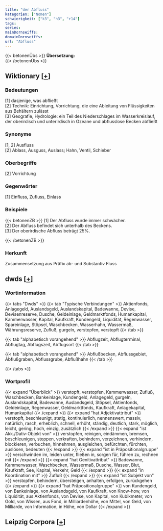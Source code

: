 ```yaml
---
title: "der Abfluss"
kategorien: ["Nomen"]
schwierigkeit: ["k3", "h3", "r14"]
tags:
series:
mainDornseiffs:
domainDornseiffs:
url: "Abfluss"
---
```


{{< betonenÜbs >}}
**Übersetzung:**  
{{< /betonenÜbs >}}

## Wiktionary [[+](https://de.wiktionary.org/wiki/Abfluss)]

### Bedeutungen
[1] dasjenige, was abfließt  
[2] Technik: Einrichtung, Vorrichtung, die eine Ableitung von Flüssigkeiten aus Behältern zulässt  
[3] Geografie, Hydrologie: ein Teil des Niederschlages im Wasserkreislauf, der oberirdisch und unterirdisch in Ozeane und abflusslose Becken abfließt  

### Synonyme
[1, 2] Ausfluss  
[2] Ablass, Ausguss, Auslass; Hahn, Ventil, Schieber  

### Oberbegriffe
[2] Vorrichtung  

### Gegenwörter
[1] Einfluss, Zufluss, Einlass  

### Beispiele
{{< betonenZB >}}
[1] Der Abfluss wurde immer schwächer.  
[2] Der Abfluss befindet sich unterhalb des Beckens.  
[3] Der oberirdische Abfluss beträgt 25%.  

{{< /betonenZB >}}
### Herkunft
Zusammensetzung aus Präfix ab- und Substantiv Fluss  



## dwds [[+](https://www.dwds.de/wb/Abfluss)]

### Wortinformation
{{< tabs "Dwds" >}}
{{< tab "Typische Verbindungen" >}}
Aktienfonds, Anlagegeld, Auslandsgeld, Auslandskapital, Badewanne, Devise, Devisenreserve, Dusche, Geldeinlage, Geldmarktfonds, Humankapital, Kammerwasser, Kapital, Kaufkraft, Kundengeld, Liquidität, Regenwasser, Spareinlage, Stöpsel, Waschbecken, Wasserhahn, Wassermaß, Währungsreserve, Zufluß, gurgeln, verstopfen, verstopft
{{< /tab >}}

{{< tab "alphabetisch vorangehend" >}}
Abflugzeit, Abflugterminal, Abflugtag, Abflugszeit, Abflugsort
{{< /tab >}}

{{< tab "alphabetisch vorangehend" >}}
Abflußbecken, Abflussgebiet, Abflußgraben, Abflussgrube, Abflußhahn
{{< /tab >}}

{{< /tabs >}}

### Wortprofil
{{< expand "Überblick" >}} verstopft, verstopfen, Kammerwasser, Zufluß, Waschbecken, Bankeinlage, Kundengeld, Anlagegeld, gurgeln, Auslandskapital, Badewanne, Auslandsgeld, Stöpsel, Aktienfonds, Geldeinlage, Regenwasser, Geldmarktfonds, Kaufkraft, Anlagekapital, Humankapital {{< /expand >}}
{{< expand "hat Adjektivattribut" >}} verstopft, beschleunigt, stetig, kontinuierlich, nennenswert, massiv, natürlich, rasch, erheblich, schnell, erhöht, ständig, deutlich, stark, möglich, leicht, gering, hoch, einzig, zusätzlich {{< /expand >}}
{{< expand "ist Akk./Dativ-Objekt von" >}} verstopfen, reinigen, eindämmen, bremsen, beschleunigen, stoppen, verkraften, behindern, verzeichnen, verhindern, blockieren, verbuchen, hinnehmen, ausgleichen, befürchten, fürchten, auslösen, bedeuten {{< /expand >}}
{{< expand "ist in Präpositionalgruppe" >}} verschwinden im, leiden unter, fließen in, sorgen für, führen zu, rechnen mit {{< /expand >}}
{{< expand "hat Genitivattribut" >}} Badewanne, Kammerwasser, Waschbecken, Wassermaß, Dusche, Wasser, Blut, Kaufkraft, See, Kapital, Verkehr, Geld {{< /expand >}}
{{< expand "in Koordination mit" >}} Zufluß {{< /expand >}}
{{< expand "ist Subjekt von" >}} verstopfen, behindern, übersteigen, anhalten, erfolgen, zurückgehen {{< /expand >}}
{{< expand "hat Präpositionalgruppe" >}} von Kundengeld, von Bankeinlage, von Auslandsgeld, von Kaufkraft, von Know-how, von Liquidität, aus Aktienfonds, von Devise, von Kapital, von Kubikmeter, von Gold, von Wissen, aus Fond, in Milliardenhöhe, von Mittel, von Geld, von Milliarde, von Information, in Höhe, von Dollar {{< /expand >}}

## Leipzig Corpora [[+](https://corpora.uni-leipzig.de/en/res?word=Abfluss&corpusId=deu_newscrawl-public_2018)]

